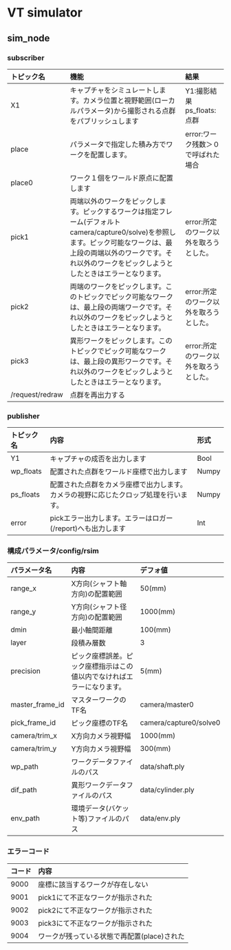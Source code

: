 # VT simulator  
## sim_node
### subscriber

|トピック名|機能|結果|
|:----|:---|:----|
|X1|キャプチャをシミュレートします。カメラ位置と視野範囲(ローカルパラメータ)から撮影される点群をパブリッシュします|Y1:撮影結果<br>ps_floats:点群|
|place|パラメータで指定した積み方でワークを配置します。|error:ワーク残数＞０で呼ばれた場合|
|place0|ワーク１個をワールド原点に配置します||
|pick1|両端以外のワークをピックします。ピックするワークは指定フレーム(デフォルトcamera/capture0/solve)を参照します。ピック可能なワークは、最上段の両端以外のワークです。それ以外のワークをピックしようとしたときはエラーとなります。|error:所定のワーク以外を取ろうとした。|
|pick2|両端のワークをピックします。このトピックでピック可能なワークは、最上段の両端ワークです。それ以外のワークをピックしようとしたときはエラーとなります。|error:所定のワーク以外を取ろうとした。|
|pick3|異形ワークをピックします。このトピックでピック可能なワークは、最上段の異形ワークです。それ以外のワークをピックしようとしたときはエラーとなります。|error:所定のワーク以外を取ろうとした。|
|/request/redraw|点群を再出力する||

### publisher

|トピック名|内容|形式|
|:----|:---|:----|
|Y1|キャプチャの成否を出力します|Bool|
|wp_floats|配置された点群をワールド座標で出力します|Numpy|
|ps_floats|配置された点群をカメラ座標で出力します。カメラの視野に応じたクロップ処理を行います。|Numpy|
|error|pickエラー出力します。エラーはロガー(/report)へも出力します|Int|

### 構成パラメータ/config/rsim

|パラメータ名|内容|デフォ値|
|:----|:---|:----|
|range_x|X方向(シャフト軸方向)の配置範囲|50(mm)|
|range_y|Y方向(シャフト径方向)の配置範囲|1000(mm)|
|dmin|最小軸間距離|100(mm)|
|layer|段積み層数|3|
|precision|ピック座標誤差。ピック座標指示はこの値以内でなければエラーになります。|5(mm)|
|master_frame_id|マスターワークのTF名|camera/master0|
|pick_frame_id|ピック座標のTF名|camera/capture0/solve0|
|camera/trim_x|X方向カメラ視野幅|1000(mm)|
|camera/trim_y|Y方向カメラ視野幅|300(mm)|
|wp_path|ワークデータファイルのパス|data/shaft.ply|
|dif_path|異形ワークデータファイルのパス|data/cylinder.ply|
|env_path|環境データ(バケット等)ファイルのパス|data/env.ply|

### エラーコード
|コード|内容|
|:----|:---|
|9000|座標に該当するワークが存在しない|
|9001|pick1にて不正なワークが指示された|
|9002|pick2にて不正なワークが指示された|
|9003|pick3にて不正なワークが指示された|
|9004|ワークが残っている状態で再配置(place)された|
